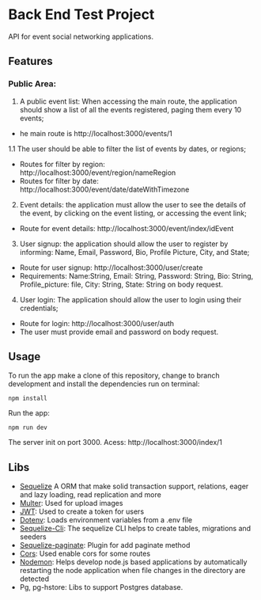 # Back End Test Project

API for event social networking applications.

## Features

### __Public Area:__

1. A public event list: When accessing the main route, the application should show a list of all the events registered, paging them every 10 events;
- he main route is http://localhost:3000/events/1

1.1 The user should be able to filter the list of events by dates, or regions;
- Routes for filter by region: http://localhost:3000/event/region/nameRegion
- Routes for filter by date: http://localhost:3000/event/date/dateWithTimezone

2. Event details: the application must allow the user to see the details of the event, by clicking on the event listing, or accessing the event link;
- Route for event details: http://localhost:3000/event/index/idEvent

3. User signup: the application should allow the user to register by informing: Name, Email, Password, Bio, Profile Picture, City, and State;
- Route for user signup: http://localhost:3000/user/create
- Requirements: Name:String, Email: String, Password: String, Bio: String, Profile_picture: file, City: String, State: String on body request.

4. User login: The application should allow the user to login using their credentials;
- Route for login: http://localhost:3000/user/auth
- The user must provide email and password on body request.

## Usage

To run the app make a clone of this repository, change to branch development and install the dependencies run on terminal:

``npm install``

Run the app:

``npm run dev``

The server init on port 3000. Acess: http://localhost:3000/index/1


## Libs

- [Sequelize](https://sequelize.org/master/) A ORM that make solid transaction support, relations, eager and lazy loading, read replication and more
- [Multer](https://github.com/expressjs/multer#readme): Used for upload images
- [JWT](https://github.com/auth0/node-jsonwebtoken): Used to create a token for users
- [Dotenv](https://github.com/motdotla/dotenv): Loads environment variables from a .env file
- [Sequelize-Cli](https://github.com/sequelize/cli): The sequelize CLI helps to create tables, migrations and seeders
- [Sequelize-paginate](https://github.com/eclass/sequelize-paginate#readme): Plugin for add paginate method
- [Cors](https://github.com/expressjs/cors): Used enable cors for some routes
- [ Nodemon](https://github.com/remy/nodemon): Helps develop node.js based applications by automatically restarting the node application when file changes in the directory are detected
- Pg, pg-hstore: Libs to support Postgres database.
